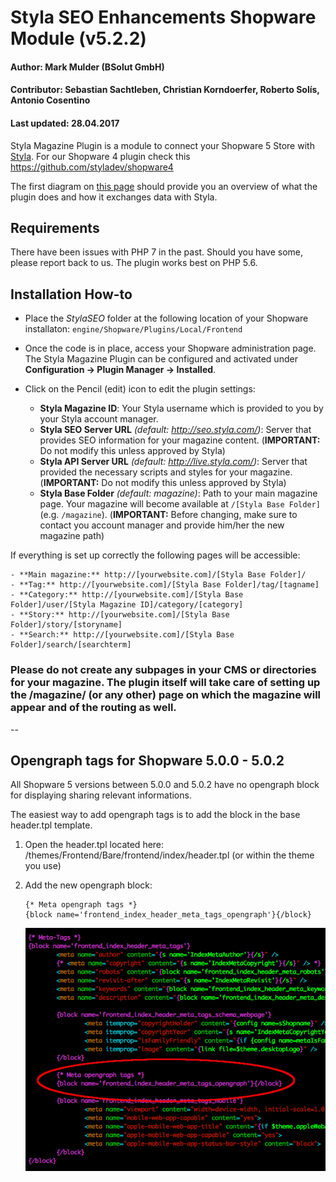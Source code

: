 # Styla SEO Enhancements Shopware Module (v5.2.2)
#### Author: Mark Mulder (BSolut GmbH)
#### Contributor: Sebastian Sachtleben, Christian Korndoerfer, Roberto Solís, Antonio Cosentino
#### Last updated: 28.04.2017

Styla Magazine Plugin is a module to connect your Shopware 5 Store with [Styla](http://www.styla.com/). For our Shopware 4 plugin check this https://github.com/styladev/shopware4

The first diagram on [this page](https://styladocs.atlassian.net/wiki/spaces/CO/pages/9961481/Technical+Integration) should provide you an overview of what the plugin does and how it exchanges data with Styla. 

## Requirements

There have been issues with PHP 7 in the past. Should you have some, please report back to us. The plugin works best on PHP 5.6.

## Installation How-to

- Place the *StylaSEO* folder at the following location of your Shopware installaton: `engine/Shopware/Plugins/Local/Frontend`

- Once the code is in place, access your Shopware administration page. The Styla Magazine Plugin can be configured and activated under **Configuration -> Plugin Manager -> Installed**.

- Click on the Pencil (edit) icon to edit the plugin settings:
    - **Styla Magazine ID**: Your Styla username which is provided to you by your Styla account manager.
    - **Styla SEO Server URL** _(default: http://seo.styla.com/)_: Server that provides SEO information for your magazine content. (**IMPORTANT:** Do not modify this unless approved by Styla)
    - **Styla API Server URL** _(default: http://live.styla.com/)_: Server that provided the necessary scripts and styles for your magazine. (**IMPORTANT:** Do not modify this unless approved by Styla)
    - **Styla Base Folder** _(default: magazine)_: Path to your main magazine page. Your magazine will become available at `/[Styla Base Folder]` (e.g. `/magazine`). (**IMPORTANT:** Before changing, make sure to contact you account manager and provide him/her the new magazine path)

If everything is set up correctly the following pages will be accessible:

    - **Main magazine:** http://[yourwebsite.com]/[Styla Base Folder]/
    - **Tag:** http://[yourwebsite.com]/[Styla Base Folder]/tag/[tagname]
    - **Category:** http://[yourwebsite.com]/[Styla Base Folder]/user/[Styla Magazine ID]/category/[category]
    - **Story:** http://[yourwebsite.com]/[Styla Base Folder]/story/[storyname]
    - **Search:** http://[yourwebsite.com]/[Styla Base Folder]/search/[searchterm]


### Please do not create any subpages in your CMS or directories for your magazine. The plugin itself will take care of setting up the /magazine/ (or any other) page on which the magazine will appear and of the routing as well. 

--

## Opengraph tags for Shopware 5.0.0 - 5.0.2

All Shopware 5 versions between 5.0.0 and 5.0.2 have no opengraph block for displaying sharing relevant informations.

The easiest way to add opengraph tags is to add the block in the base header.tpl template.

1. Open the header.tpl located here: /themes/Frontend/Bare/frontend/index/header.tpl (or within the theme you use)

2. Add the new opengraph block:

    ```
    {* Meta opengraph tags *}
    {block name='frontend_index_header_meta_tags_opengraph'}{/block}
    ```

    ![Add opengraph tags block](/readme/readme_meta_tags_opengraph.png)
